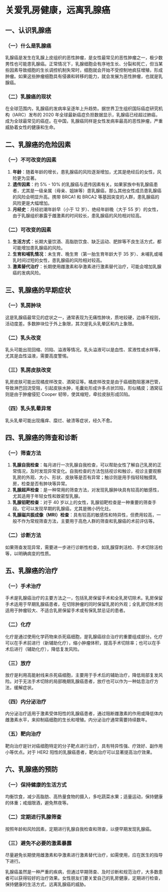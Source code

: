 # 关爱乳房健康，远离乳腺癌

## 一、认识乳腺癌
### （一）什么是乳腺癌
乳腺癌是发生在乳腺上皮组织的恶性肿瘤，是女性最常见的恶性肿瘤之一，极少数男性也可能患乳腺癌。正常情况下，乳腺细胞会有序地生长、分裂和死亡，但当某些因素导致细胞的生长调控机制失常时，细胞就会开始不受控制地疯狂增殖，形成肿瘤。如果这些肿瘤细胞具有侵袭和转移的能力，就会发展为恶性肿瘤，也就是乳腺癌。

### （二）乳腺癌的现状
在全球范围内，乳腺癌的发病率呈逐年上升趋势。据世界卫生组织国际癌症研究机构（IARC）发布的 2020 年全球最新癌症负担数据显示，乳腺癌已经超过肺癌，成为全球最常见的癌症。在中国，乳腺癌同样是女性发病率最高的恶性肿瘤，严重威胁着女性的健康和生命。

## 二、乳腺癌的危险因素
### （一）不可改变的因素
1. **年龄**：随着年龄的增长，患乳腺癌的风险逐渐增加，尤其是绝经后的女性，风险更为显著。
2. **遗传因素**：约 5% - 10% 的乳腺癌与遗传因素有关。如果家族中有乳腺癌患者，尤其是一级亲属（母亲、姐妹等）患乳腺癌，那么其他女性成员患乳腺癌的风险会明显升高。携带 BRCA1 和 BRCA2 等基因突变的人群，患乳腺癌的风险更是大幅增加。
3. **月经史**：月经初潮年龄早（小于 12 岁）、绝经年龄晚（大于 55 岁）的女性，由于乳腺组织暴露于雌激素的时间较长，患乳腺癌的风险相对较高。

### （二）可改变的因素
1. **生活方式**：长期大量饮酒、高脂肪饮食、缺乏运动、肥胖等不良生活方式，都可能增加患乳腺癌的风险。
2. **生育和哺乳情况**：未生育、晚生育（第一胎生育年龄大于 35 岁）、未哺乳或哺乳时间过短的女性，患乳腺癌的风险相对较高。
3. **激素替代治疗**：长期使用雌激素和孕激素进行激素替代治疗，可能会增加乳腺癌的发病风险。

## 三、乳腺癌的早期症状
### （一）乳房肿块
这是乳腺癌最常见的症状之一，通常表现为无痛性肿块，质地较硬，边缘不规则，活动度差。多数肿块位于外上象限，其次是乳头乳晕区和内上象限。
### （二）乳头改变
乳头可能出现回缩、凹陷、溢液等情况。乳头溢液可以是血性、浆液性或水样等，尤其是血性溢液，需要高度警惕。
### （三）乳房皮肤改变
乳房皮肤可能出现橘皮样改变、酒窝征等。橘皮样改变是由于癌细胞阻塞淋巴管，导致淋巴回流受阻，引起皮肤水肿，毛囊处形成许多点状凹陷，形似橘皮；酒窝征则是由于肿瘤侵犯 Cooper 韧带，使其缩短，牵拉皮肤形成凹陷。
### （四）乳头乳晕异常
乳头乳晕可能出现瘙痒、糜烂、破溃等症状，经久不愈。

## 四、乳腺癌的筛查和诊断
### （一）筛查方法
1. **乳腺自我检查**：每月进行一次乳腺自我检查，可以帮助女性了解自己乳房的正常情况，及时发现异常变化。自我检查的方法包括视诊和触诊，视诊主要观察乳房的外观、大小、形状、皮肤等是否有异常；触诊则是用手指轻轻触摸乳房，检查是否有肿块等异常。
2. **乳腺超声检查**：是一种常用的筛查方法，对发现乳腺肿块具有较高的敏感性，尤其适用于年轻女性和致密型乳腺。
3. **乳腺钼靶检查**：对于 40 岁以上的女性，乳腺钼靶检查是一种重要的筛查手段。它可以发现早期的乳腺癌，尤其是微小钙化灶。
4. **乳腺磁共振成像（MRI）检查**：具有较高的敏感性和特异性，但费用较高，一般不作为常规筛查方法，主要用于高危人群的筛查和乳腺癌的术前评估等。

### （二）诊断方法
如果筛查发现异常，需要进一步进行诊断性检查，如乳腺穿刺活检、手术切除活检等，以明确病变的性质。

## 五、乳腺癌的治疗
### （一）手术治疗
手术是乳腺癌治疗的主要方法之一，包括乳房保留手术和全乳房切除术。乳房保留手术适用于早期乳腺癌患者，在切除肿瘤的同时保留乳房的外观；全乳房切除术则适用于肿瘤较大、不适合乳房保留手术或有保乳禁忌证的患者。
### （二）化疗
化疗是通过使用化学药物来杀死癌细胞，是乳腺癌综合治疗的重要组成部分。化疗可以在手术前进行（新辅助化疗），缩小肿瘤体积，提高手术切除率；也可以在手术后进行（辅助化疗），降低复发风险。
### （三）放疗
放疗是利用高能射线来杀死癌细胞，主要用于手术后的辅助治疗，降低局部复发风险。对于无法手术切除的局部晚期乳腺癌患者，放疗也可以作为一种姑息治疗方法，缓解症状。
### （四）内分泌治疗
内分泌治疗适用于激素受体阳性的乳腺癌患者，通过阻断雌激素的作用或降低体内雌激素水平，来抑制癌细胞的生长和增殖。内分泌治疗通常需要持续数年。
### （五）靶向治疗
靶向治疗是针对癌细胞特定的分子靶点进行治疗，具有特异性强、疗效好、副作用小等优点。对于 HER2 阳性的乳腺癌患者，靶向治疗可以显著提高治疗效果。

## 六、乳腺癌的预防
### （一）保持健康的生活方式
均衡饮食，减少高脂肪、高热量食物的摄入，多吃蔬菜水果；适量运动，保持健康的体重；戒烟限酒，避免熬夜等。
### （二）定期进行乳腺筛查
按照年龄和风险因素，定期进行乳腺自我检查和筛查，以便早期发现乳腺癌。
### （三）避免不必要的激素暴露
尽量避免长期使用雌激素和孕激素进行激素替代治疗，如需使用，应在医生的指导下进行。

乳腺癌虽然是一种严重的疾病，但通过早期筛查、及时诊断和规范治疗，大多数患者可以获得较好的治疗效果。女性朋友们要关爱自己的乳房健康，定期进行检查，保持健康的生活方式，远离乳腺癌的威胁。